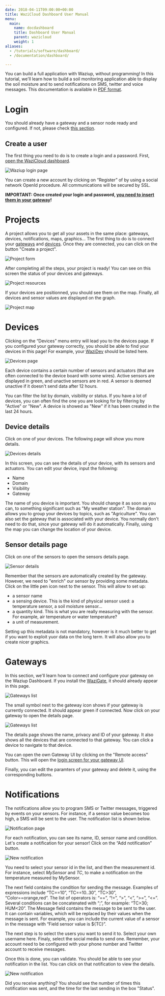 ```yaml
---
date: 2018-04-11T09:00:00+00:00
title: WaziCloud Dashboard User Manual 
menu:
  main:
    name: docdashboard
    title: Dashboard User Manual
    parent: wazicloud 
    weight: 1
aliases:
  - /tutorials/software/dashboard/
  - /documentation/dashboard/

---
```



You can build a full application with Waziup, without programming!
In this tutorial, we'll learn how to build a soil monitoring application able to display the soil moisture and to send notifications on SMS, twitter and voice messages.
This documentation is available in [PDF format](/docs/WaziCloud_User_Manual-V2.1.pdf).

Login
=====

You should already have a gateway and a sensor node ready and configured.
If not, please check [this section](/documentation/wazigate/).

Create a user
-------------
The first thing you need to do is to create a login and a password.
First, [open the WaziCloud dashboard](https://dashboard.waziup.io/).
 
![Waziup login page](./images/login.png)

You can create a new account by clicking on “Register” of by using a social network OpenId procedure.
All communications will be secured by SSL. 

**IMPORTANT: Once created your login and password, [you need to insert them in your gateway](/documentation/wazigate)!**

Projects
========

A project allows you to get all your assets in the same place: gateways, devices, notifications, maps, graphics...
The first thing to do is to connect your [gateways](/documentation/wazigate/) and [devices](/documentation/wazidev/).
Once they are connected, you can click on the button "Create a project".

![Project form](./images/project_create.png)

After completing all the steps, your project is ready!
You can see on this screen the status of your devices and gateways.

![Project resources](./images/project_resources.png)

If your devices are positionned, you should see them on the map.
Finally, all devices and sensor values are displayed on the graph.

![Project map](./images/project_map_graph.png)


Devices
=======

Clicking on the “Devices” menu entry will lead you to the devices page.
If you configured your gateway correctly, you should be able to find your devices in this page!
For example, your [WaziDev](/documentation/wazidev/) should be listed here.


![Devices page](./images/devices.png)

Each device contains a certain number of sensors and actuators (that are often connected to the device board with some wires).
Active sensors are displayed in green, and unactive sensors are in red.
A sensor is deemed unactive if it doesn't send data after 12 hours.

You can filter the list by domain, visibility or status.
If you have a lot of devices, you can often find the one you are looking for by filtering by "Active" or "New".
A device is showed as "New" if it has been created in the last 24 hours.

Device details
--------------

Click on one of your devices.
The following page will show you more details.

![Devices details](./images/device_details.png)

In this screen, you can see the details of your device, with its sensors and actuators.
You can edit your device, input the following:

- Name
- Domain
- Visibility 
- Gateway

The name of you device is important. You should change it as soon as you can, to something significant such as "My weather station".
The domain allows you to group your devices by topics, such as "Agriculture".
You can also set the gateway that is associated with your device. You normally don't need to do that, since your gateway will do it automatically.
Finally, using the map you can change the location of your device.


Sensor details page
-------------------

Click on one of the sensors to open the sensors details page.

![Sensor details](./images/sensorDetails.png)

Remember that the sensors are automatically created by the gateway.
However, we need to "enrich" our sensor by providing some metadata.
Click on the little pen icon next to the sensor.
This will allow to set up:

- a sensor name
- a sensing device. This is the kind of physical sensor used: a temperature sensor, a soil moisture sensor...
- a quantity kind. This is what you are really measuring with the sensor. For example, air temperature or water temperature?
- a unit of measurement.

Setting up this metadata is not mandatory, however is it much better to get if you want to exploit yuor data on the long term.
It will also allow you to create nicer graphics.


Gateways
========

In this section, we'll learn how to connect and configure your gateway on the Waziup Dashboard.
If you install the [WaziGate](/documentation/wazigate/), it should already appear in this page.

![Gateways list](./images/gateways_list.png)

The small symbol next to the gateway icon shows if your gateway is currently connected. It should appear green if connected.
Now click on your gateway to open the details page.


![Gateways list](./images/gateway.png)

The details page shows the name, privacy and ID of your gateway.
It also shows all the devices that are connected to that gateway.
You can click a device to navigate to that device.

You can open the own Gateway UI by clicking on the "Remote access" button.
This will open the [login screen for your gateway UI](/documentation/wazigate).

Finally, you can edit the paramters of your gateway and delete it, using the corresponding buttons. 


Notifications
=============

The notifications allow you to program SMS or Twitter messages, triggered by events on your sensors.
For instance, if a sensor value becomes too high, a SMS will be sent to the user.
The notification list is shown below.
 
![Notification page](./images/notifs.png)

For each notification, you can see its name, ID, sensor name and condition.
Let's create a notification for your sensor!
Click on the “Add notification” button.

![New notification](./images/notif_new.png)

You need to select your sensor id in the list, and then the measurement id.
For instance, select *MySensor* and *TC*, to make a notification on the temperature measured by MySensor.

The next field contains the condition for sending the message.
Examples of expressions include “TC==10”, “TC==10..30”, “TC>30”, “Color==orange,red”.
The list of operators is: “==”, “!=”, “>”, “<”, “>=”, “<=”.
Several conditions can be concatenated with “;”, for example: “TC>30; HUM<20”.
The Message field contains the message to be sent to the user.
It can contain variables, which will be replaced by their values when the message is sent.
For example, you can include the current value of a sensor in the message with “Field sensor value is ${TC}”.

The next step is to select the users you want to send it to.
Select your own username here.
Finaly, select the social media to send one.
Remember, your account need to be configured with your phone number and Twitter account to receive messages.

Once this is done, you can validate.
You should be able to see your notification in the list.
You can click on that notification to view the details.

![New notification](./images/notif.png)


Did you receive anything?
You should see the number of times this notification was sent, and the time for the last sending in the box "Status".


